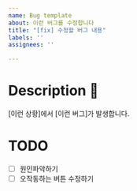 ```yaml
---
name: Bug template
about: 이런 버그를 수정합니다
title: "[fix] 수정할 버그 내용"
labels: ''
assignees: ''

---
```


# Description 🐛
[이런 상황]에서 [이런 버그]가 발생합니다.

# TODO
- [ ] 원인파악하기
- [ ] 오작동하는 버튼 수정하기
